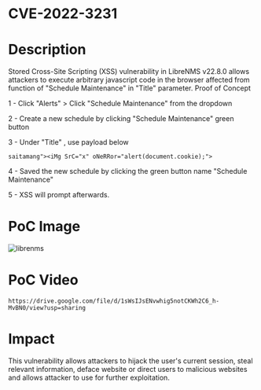 # CVE-2022-3231

# Description

Stored Cross-Site Scripting (XSS) vulnerability in LibreNMS v22.8.0 allows attackers to execute arbitrary javascript code in the browser affected from function of "Schedule Maintenance" in "Title" parameter.
Proof of Concept

1 - Click "Alerts" > Click "Schedule Maintenance" from the dropdown

2 - Create a new schedule by clicking "Schedule Maintenance" green button

3 - Under "Title" , use payload below
```
saitamang"><iMg SrC="x" oNeRRor="alert(document.cookie);">
```
4 - Saved the new schedule by clicking the green button name "Schedule Maintenance"

5 - XSS will prompt afterwards.

# PoC Image

<img src="https://lh3.googleusercontent.com/drive-viewer/AJc5JmQOlrU4P9ec-Iwxd_TdK4tRB72Ugfk5AThWzKfAnwKofm5-l7vW8YcXk_eDEhi_B_RGt1bKaZ0=w1920-h878" title="librenms">

# PoC Video
```
https://drive.google.com/file/d/1sWsIJsENvwhig5notCKWh2C6_h-MvBN0/view?usp=sharing
```

# Impact

This vulnerability allows attackers to hijack the user's current session, steal relevant information, deface website or direct users to malicious websites and allows attacker to use for further exploitation.
